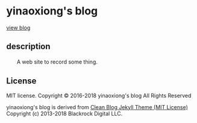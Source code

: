 # yinaoxiong's blog
[view blog](https://blog.yinaoxiong.cn)
## description
　　A web site to record some thing.
## License
MIT license.
Copyright © 2016-2018 yinaoxiong's blog All Rights Reserved

yinaoxiong's blog is derived from [Clean Blog Jekyll Theme (MIT License)](https://github.com/BlackrockDigital/startbootstrap-clean-blog-jekyll/)
Copyright (c) 2013-2018 Blackrock Digital LLC.
